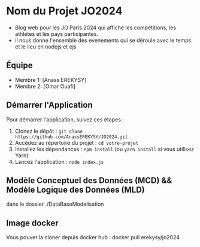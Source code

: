 # Nom du Projet JO2024
- Blog web pour les JO Paris 2024 qui affiche les compétitions, les athlétes et les pays participantes.
- il nous donne l'ensemble des evenements qui se déroule avec le temps et le lieu  en nodejs et ejs 

## Équipe

- Membre 1: [Anass EREKYSY]
- Membre 2: [Omar Ouafi]

## Démarrer l'Application

Pour démarrer l'application, suivez ces étapes :

1. Clonez le dépôt : `git clone https://github.com/AnassEREKYSY/JO2024.git`
2. Accédez au répertoire du projet : `cd votre-projet`
3. Installez les dépendances : `npm install` (ou `yarn install` si vous utilisez Yarn)
4. Lancez l'application : `node index.js`


## Modèle Conceptuel des Données (MCD) && Modèle Logique des Données (MLD)

dans le dossier ./DataBaseModelisation

## Image docker

Vous pouver la cloner depuis docker hub : docker pull erekysy/jo2024






